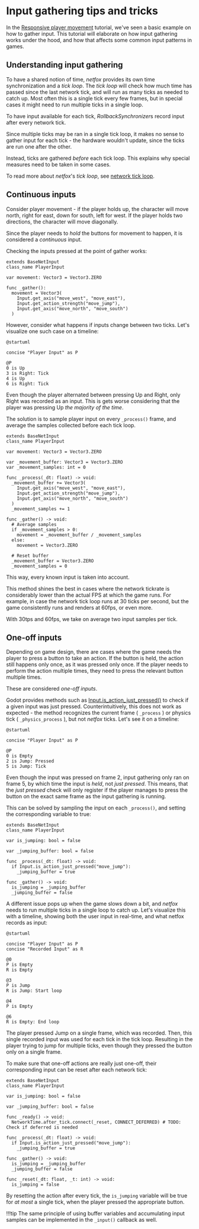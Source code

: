 # Input gathering tips and tricks

In the [Responsive player movement] tutorial, we've seen a basic example on how
to gather input. This tutorial will elaborate on how input gathering works
under the hood, and how that affects some common input patterns in games.

## Understanding input gathering

To have a shared notion of time, *netfox* provides its own time synchronization
and a *tick loop*. The *tick loop* will check how much time has passed since
the last network tick, and will run as many ticks as needed to catch up. Most
often this is a single tick every few frames, but in special cases it might
need to run multiple ticks in a single loop.

To have input available for each tick, *RollbackSynchronizer*s record input
after every network tick.

Since multiple ticks may be ran in a single tick loop, it makes no sense to
gather input for each tick - the hardware wouldn't update, since the ticks are
run one after the other.

Instead, ticks are gathered *before* each tick loop. This explains why special
measures need to be taken in some cases.

To read more about *netfox*'s *tick loop*, see [network tick loop].

## Continuous inputs

Consider player movement - if the player holds up, the character will move
north, right for east, down for south, left for west. If the player holds two
directions, the character will move diagonally.

Since the player needs to *hold* the buttons for movement to happen, it is
considered a *continuous* input.

Checking the inputs pressed at the point of gather works:

```gdscript
extends BaseNetInput
class_name PlayerInput

var movement: Vector3 = Vector3.ZERO

func _gather():
  movement = Vector3(
    Input.get_axis("move_west", "move_east"),
    Input.get_action_strength("move_jump"),
    Input.get_axis("move_north", "move_south")
  )
```

However, consider what happens if inputs change between two ticks. Let's
visualize one such case on a timeline:

```puml
@startuml

concise "Player Input" as P

@P
0 is Up
3 is Right: Tick
4 is Up
6 is Right: Tick
```

Even though the player alternated between pressing Up and Right, only Right was
recorded as an input. This is gets worse considering that the player was
pressing Up *the majority of the time*.

The solution is to sample player input on every `_process()` frame, and average
the samples collected before each tick loop.

```gdscript
extends BaseNetInput
class_name PlayerInput

var movement: Vector3 = Vector3.ZERO

var _movement_buffer: Vector3 = Vector3.ZERO
var _movement_samples: int = 0

func _process(_dt: float) -> void:
  _movement_buffer += Vector3(
    Input.get_axis("move_west", "move_east"),
    Input.get_action_strength("move_jump"),
    Input.get_axis("move_north", "move_south")
  )
  _movement_samples += 1

func _gather() -> void:
  # Average samples
  if _movement_samples > 0:
    movement = _movement_buffer / _movement_samples
  else:
    movement = Vector3.ZERO

  # Reset buffer
  _movement_buffer = Vector3.ZERO
  _movement_samples = 0
```

This way, every known input is taken into account.

This method shines the best in cases where the network tickrate is considerably
lower than the actual FPS at which the game runs. For example, in case the
network tick loop runs at 30 ticks per second, but the game consistently runs
and renders at 60fps, or even more.

With 30tps and 60fps, we take on average two input samples per tick.

## One-off inputs

Depending on game design, there are cases where the game needs the player to
press a button to take an action. If the button is held, the action still
happens only once, as it was pressed only once. If the player needs to perform
the action multiple times, they need to press the relevant button multiple
times.

These are considered *one-off inputs*.

Godot provides methods such as [Input.is_action_just_pressed()] to check if a
given input was just pressed. Counterintuitively, this does not work as
expected - the method recognizes the current frame ( `_process` ) or physics
tick ( `_physics_process` ), but not *netfox* ticks. Let's see it on a
timeline:

```puml
@startuml

concise "Player Input" as P

@P
0 is Empty
2 is Jump: Pressed
5 is Jump: Tick
```

Even though the input was pressed on frame 2, input gathering only ran on frame
5, by which time the input is *held*, not *just pressed*. This means, that the
*just pressed* check will only register if the player manages to press the
button on the exact same frame as the input gathering is running.

This can be solved by sampling the input on each `_process()`, and setting the
corresponding variable to true:

```gdscript
extends BaseNetInput
class_name PlayerInput

var is_jumping: bool = false

var _jumping_buffer: bool = false

func _process(_dt: float) -> void:
  if Input.is_action_just_pressed("move_jump"):
    _jumping_buffer = true

func _gather() -> void:
  is_jumping = _jumping_buffer
  _jumping_buffer = false
```

A different issue pops up when the game slows down a bit, and *netfox* needs to
run multiple ticks in a single loop to catch up. Let's visualize this with a
timeline, showing both the user input in real-time, and what netfox records as
input:

```puml
@startuml

concise "Player Input" as P
concise "Recorded Input" as R

@0
P is Empty
R is Empty

@3
P is Jump
R is Jump: Start loop

@4
P is Empty

@6
R is Empty: End loop
```

The player pressed Jump on a single frame, which was recorded. Then, this
single recorded input was used for each tick in the tick loop. Resulting in the
player trying to jump for multiple ticks, even though they pressed the button
only on a single frame.

To make sure that one-off actions are really just one-off, their corresponding
input can be reset after each network tick:

```gdscript
extends BaseNetInput
class_name PlayerInput

var is_jumping: bool = false

var _jumping_buffer: bool = false

func _ready() -> void:
  NetworkTime.after_tick.connect(_reset, CONNECT_DEFERRED) # TODO: Check if deferred is needed

func _process(_dt: float) -> void:
  if Input.is_action_just_pressed("move_jump"):
    _jumping_buffer = true

func _gather() -> void:
  is_jumping = _jumping_buffer
  _jumping_buffer = false

func _reset(_dt: float, _t: int) -> void:
  is_jumping = false
```

By resetting the action after every tick, the `is_jumping` variable will be
true for *at most* a single tick, when the player pressed the appropriate
button.

!!!tip
    The same principle of using buffer variables and accumulating input samples
    can be implemented in the `_input()` callback as well.


[Responsive player movement]: ./responsive-player-movement.md
[network tick loop]: ../guides/network-time.md#network-tick-loop
[Input.is_action_just_pressed()]: https://docs.godotengine.org/en/stable/classes/class_input.html#class-input-method-is-action-just-pressed

